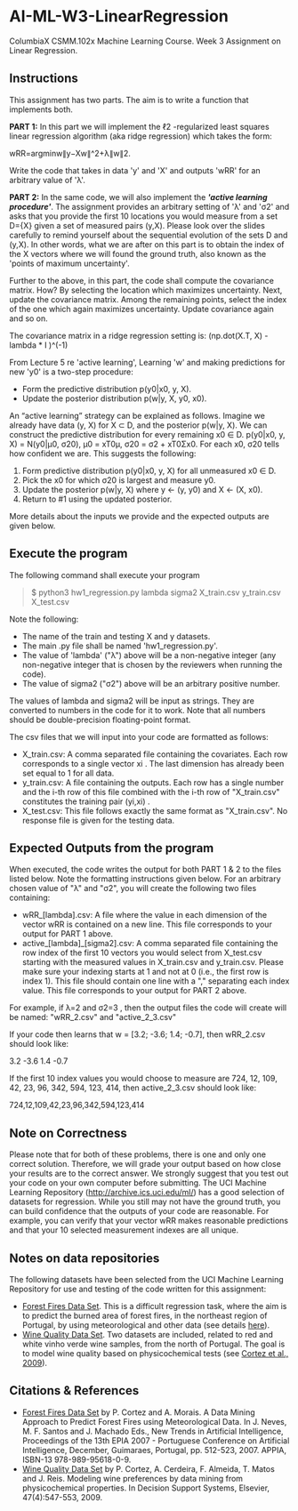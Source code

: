 ﻿# AI-ML-W3-LinearRegression

ColumbiaX CSMM.102x Machine Learning Course. Week 3 Assignment on Linear Regression.

## Instructions

This assignment has two parts. The aim is to write a function that implements both.

**PART 1:** In this part we will implement the ℓ2 -regularized least squares linear regression algorithm (aka ridge regression) which takes the form:

wRR=argminw∥y−Xw∥^2+λ∥w∥2. 

Write the code that takes in data 'y'  and 'X' and outputs 'wRR' for an arbitrary value of  'λ'.

**PART 2:** In the same code, we will also implement the ***'active learning procedure'***. The assignment provides an arbitrary setting of  'λ'  and  'σ2'  and asks that you provide the first 10 locations you would measure from a set D={X}  given a set of measured pairs (y,X). Please look over the slides carefully to remind yourself about the sequential evolution of the sets D and (y,X). In other words, what we are after on this part is to obtain the index of the X vectors where we will found the ground truth, also known as the 'points of maximum uncertainty'.

Further to the above, in this part, the code shall compute the covariance matrix. How? By selecting the location which maximizes uncertainty. Next, update the covariance matrix. Among the remaining points, select the index of the one which again maximizes uncertainty. Update covariance again and so on.

The covariance matrix in a ridge regression setting is: 
	(np.dot(X.T, X) - lambda * I )^(-1)

From Lecture 5 re 'active learning', Learning 'w' and making predictions for new 'y0' is a two-step procedure:
- Form the predictive distribution p(y0|x0, y, X).
- Update the posterior distribution p(w|y, X, y0, x0).

An “active learning” strategy can be explained as follows. Imagine we already have data (y, X) for X ⊂ D, and the posterior p(w|y, X).
We can construct the predictive distribution for every remaining x0 ∈ D.
p(y0|x0, y, X) = N(y0|µ0, σ20),
µ0 = xT0µ,
σ20 = σ2 + xT0Σx0.
For each x0, σ20 tells how confident we are. This suggests the following:
1. Form predictive distribution p(y0|x0, y, X) for all unmeasured x0 ∈ D.
2. Pick the x0 for which σ20 is largest and measure y0.
3. Update the posterior p(w|y, X) where y ← (y, y0) and X ← (X, x0).
4. Return to #1 using the updated posterior.

More details about the inputs we provide and the expected outputs are given below.

## Execute the program

The following command shall execute your program
> $ python3 hw1_regression.py lambda sigma2 X_train.csv y_train.csv X_test.csv

Note the following:
- The name of the train and testing X and y datasets. 
- The main .py file shall be named 'hw1_regression.py'.
- The value of 'lambda' ("λ") above will be a non-negative integer (any non-negative integer that is chosen by the reviewers when running the code).
- The value of sigma2 ("σ2") above will be an arbitrary positive number.

The values of lambda and sigma2 will be input as strings. They are converted to numbers in the code for it to work. Note that all numbers should be double-precision floating-point format.

The csv files that we will input into your code are formatted as follows:

- X_train.csv: A comma separated file containing the covariates. Each row corresponds to a single vector  xi . The last dimension has already been set equal to 1 for all data.
- y_train.csv: A file containing the outputs. Each row has a single number and the i-th row of this file combined with the i-th row of "X_train.csv" constitutes the training pair  (yi,xi) .
- X_test.csv: This file follows exactly the same format as "X_train.csv". No response file is given for the testing data.

## Expected Outputs from the program

When executed, the code writes the output for both PART 1 & 2 to the files listed below. Note the formatting instructions given below. For an arbitrary chosen value of "λ" and "σ2", you will create the following two files containing:

- wRR_[lambda].csv: A file where the value in each dimension of the vector wRR is contained on a new line. This file corresponds to your output for PART 1 above.
- active_[lambda]_[sigma2].csv: A comma separated file containing the row index of the first 10 vectors you would select from X_test.csv starting with the measured values in X_train.csv and y_train.csv. Please make sure your indexing starts at 1 and not at 0 (i.e., the first row is index 1). This file should contain one line with a "," separating each index value. This file corresponds to your output for PART 2 above.

For example, if  λ=2  and  σ2=3 , then the output files the code will create will be named: 
"wRR_2.csv" and "active_2_3.csv"

If your code then learns that w = [3.2; -3.6; 1.4; -0.7], then wRR_2.csv should look like:

3.2
-3.6
1.4
-0.7

If  the first 10 index values you would choose to measure are 724, 12, 109, 42, 23, 96, 342, 594, 123, 414, then active_2_3.csv should look like:

724,12,109,42,23,96,342,594,123,414

## Note on Correctness

Please note that for both of these problems, there is one and only one correct solution. Therefore, we will grade your output based on how close your results are to the correct answer. We strongly suggest that you test out your code on your own computer before submitting. The UCI Machine Learning Repository (http://archive.ics.uci.edu/ml/) has a good selection of datasets for regression. While you still may not have the ground truth, you can build confidence that the outputs of your code are reasonable. For example, you can verify that your vector  wRR  makes reasonable predictions and that your 10 selected measurement indexes are all unique.

## Notes on data repositories

The following datasets have been selected from the UCI Machine Learning Repository for use and testing of the code written for this assignment:

- [Forest Fires Data Set](http://archive.ics.uci.edu/ml/datasets/Forest+Fires). This is a difficult regression task, where the aim is to predict the burned area of forest fires, in the northeast region of Portugal, by using meteorological and other data (see details [here](http://www.dsi.uminho.pt/~pcortez/forestfires)).
- [Wine Quality Data Set](http://archive.ics.uci.edu/ml/datasets/Wine+Quality). Two datasets are included, related to red and white vinho verde wine samples, from the north of Portugal. The goal is to model wine quality based on physicochemical tests (see [Cortez et al., 2009](http://www3.dsi.uminho.pt/pcortez/wine/)).


## Citations & References

- [Forest Fires Data Set](http://archive.ics.uci.edu/ml/datasets/Forest+Fires) by P. Cortez and A. Morais. A Data Mining Approach to Predict Forest Fires using Meteorological Data. In J. Neves, M. F. Santos and J. Machado Eds., New Trends in Artificial Intelligence, Proceedings of the 13th EPIA 2007 - Portuguese Conference on Artificial Intelligence, December, Guimaraes, Portugal, pp. 512-523, 2007. APPIA, ISBN-13 978-989-95618-0-9.
- [Wine Quality Data Set](http://archive.ics.uci.edu/ml/datasets/Wine+Quality) by P. Cortez, A. Cerdeira, F. Almeida, T. Matos and J. Reis. Modeling wine preferences by data mining from physicochemical properties. In Decision Support Systems, Elsevier, 47(4):547-553, 2009.
